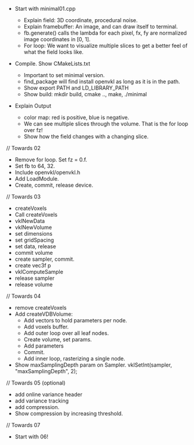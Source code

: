 

* Start with minimal01.cpp
  - Explain field: 3D coordinate, procedural noise.
  - Explain framebuffer: An image, and can draw itself to terminal.
  - fb.generate() calls the lambda for each pixel, fx, fy are normalized
    image coordinates in [0, 1].
  - For loop: We want to visualize multiple slices to get a better feel of 
    what the field looks like.

* Compile. Show CMakeLists.txt
  - Important to set minimal version.
  - find_package will find install openvkl as long as it is in the path.
  - Show export PATH and LD_LIBRARY_PATH
  - Show build: mkdir build, cmake .., make, ./minimal

* Explain Output
  - color map: red is positive, blue is negative.
  - We can see multiple slices through the volume. That is the for loop over fz!
  - Show how the field changes with a changing slice.


// Towards 02


* Remove for loop. Set fz = 0.f.
* Set fb to 64, 32.
* Include openvkl/openvkl.h
* Add LoadModule.
* Create, commit, release device.


// Towards 03

  * createVoxels
  * Call createVoxels
  * vklNewData
  * vklNewVolume
  * set dimensions
  * set gridSpacing
  * set data, release
  * commit volume
  * create sampler, commit.
  * create vec3f p
  * vklComputeSample
  * release sampler
  * release volume

// Towards 04
  * remove createVoxels
  * Add createVDBVolume:
    - Add vectors to hold parameters per node.
    - Add voxels buffer.
    - Add outer loop over all leaf nodes.
    - Create volume, set params.
    - Add parameters
    - Commit.
    - Add inner loop, rasterizing a single node.
  * Show maxSamplingDepth param on Sampler.
    vklSetInt(sampler, "maxSamplingDepth", 2);

// Towards 05 (optional)
  * add online variance header
  * add variance tracking
  * add compression.
  * Show compression by increasing threshold.


// Towards 07 
  * Start with 06!
 




